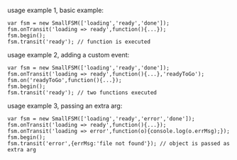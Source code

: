 usage example 1, basic example:

    var fsm = new SmallFSM(['loading','ready','done']);
    fsm.onTransit('loading => ready',function(){...});
    fsm.begin();
    fsm.transit('ready'); // function is executed

usage example 2, adding a custom event:

    var fsm = new SmallFSM(['loading','ready','done']);
	fsm.onTransit('loading => ready',function(){...},'readyToGo');
	fsm.on('readyToGo',function(){...});
	fsm.begin();
	fsm.transit('ready'); // two functions executed

usage example 3, passing an extra arg:

	var fsm = new SmallFSM(['loading','ready','error','done']);
	fsm.onTransit('loading => ready',function(){...});
	fsm.onTransit('loading => error',function(o){console.log(o.errMsg);});
	fsm.begin();
	fsm.transit('error',{errMsg:'file not found'}); // object is passed as extra arg

